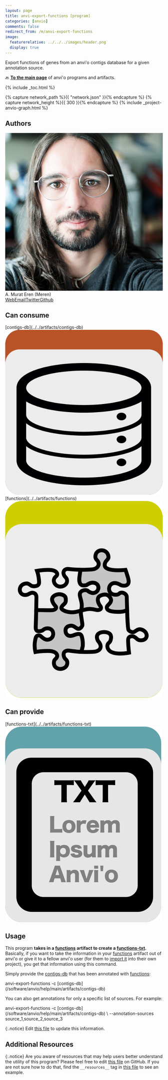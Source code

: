 ```yaml
---
layout: page
title: anvi-export-functions [program]
categories: [anvio]
comments: false
redirect_from: /m/anvi-export-functions
image:
  featurerelative: ../../../images/header.png
  display: true
---
```


Export functions of genes from an anvi&#x27;o contigs database for a given annotation source.

🔙 **[To the main page](../../)** of anvi'o programs and artifacts.


{% include _toc.html %}
<div id="svg" class="subnetwork"></div>
{% capture network_path %}{{ "network.json" }}{% endcapture %}
{% capture network_height %}{{ 300 }}{% endcapture %}
{% include _project-anvio-graph.html %}


## Authors

<div class="page-author"><div class="page-author-info"><div class="page-person-photo"><img class="page-person-photo-img" src="../../images/authors/meren.jpg" /></div><div class="page-person-info-box"><span class="page-author-name">A. Murat Eren (Meren)</span><div class="page-author-social-box"><a href="http://meren.org" class="person-social" target="_blank"><i class="fa fa-fw fa-home"></i>Web</a><a href="mailto:a.murat.eren@gmail.com" class="person-social" target="_blank"><i class="fa fa-fw fa-envelope-square"></i>Email</a><a href="http://twitter.com/merenbey" class="person-social" target="_blank"><i class="fa fa-fw fa-twitter-square"></i>Twitter</a><a href="http://github.com/meren" class="person-social" target="_blank"><i class="fa fa-fw fa-github"></i>Github</a></div></div></div></div>



## Can consume


<p style="text-align: left" markdown="1"><span class="artifact-r">[contigs-db](../../artifacts/contigs-db) <img src="../../images/icons/DB.png" class="artifact-icon-mini" /></span> <span class="artifact-r">[functions](../../artifacts/functions) <img src="../../images/icons/CONCEPT.png" class="artifact-icon-mini" /></span></p>


## Can provide


<p style="text-align: left" markdown="1"><span class="artifact-p">[functions-txt](../../artifacts/functions-txt) <img src="../../images/icons/TXT.png" class="artifact-icon-mini" /></span></p>


## Usage


This program **takes in a <span class="artifact-n">[functions](/software/anvio/help/main/artifacts/functions)</span> artifact to create a <span class="artifact-n">[functions-txt](/software/anvio/help/main/artifacts/functions-txt)</span>.** Basically, if you want to take the information in your <span class="artifact-n">[functions](/software/anvio/help/main/artifacts/functions)</span> artifact out of anvi'o or give it to a fellow anvi'o user (for them to [import it](http://merenlab.org/software/anvio/help/programs/anvi-import-functions/) into their own project), you get that information using this command. 

Simply provide the <span class="artifact-n">[contigs-db](/software/anvio/help/main/artifacts/contigs-db)</span> that has been annotated with <span class="artifact-n">[functions](/software/anvio/help/main/artifacts/functions)</span>: 

<div class="codeblock" markdown="1">
anvi&#45;export&#45;functions &#45;c <span class="artifact&#45;n">[contigs&#45;db](/software/anvio/help/main/artifacts/contigs&#45;db)</span> 
</div>

You can also get annotations for only a specific list of sources. For example:

<div class="codeblock" markdown="1">
anvi&#45;export&#45;functions &#45;c <span class="artifact&#45;n">[contigs&#45;db](/software/anvio/help/main/artifacts/contigs&#45;db)</span> \
                      &#45;&#45;annotation&#45;sources source_1,source_2,source_3
</div>



{:.notice}
Edit [this file](https://github.com/merenlab/anvio/tree/master/anvio/docs/programs/anvi-export-functions.md) to update this information.


## Additional Resources



{:.notice}
Are you aware of resources that may help users better understand the utility of this program? Please feel free to edit [this file](https://github.com/merenlab/anvio/tree/master/bin/anvi-export-functions) on GitHub. If you are not sure how to do that, find the `__resources__` tag in [this file](https://github.com/merenlab/anvio/blob/master/bin/anvi-interactive) to see an example.
